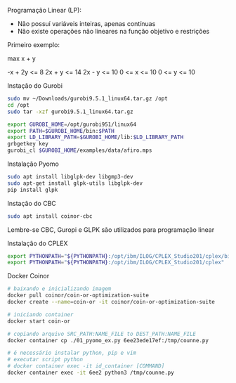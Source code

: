 Programação Linear (LP):
- Não possuí variáveis inteiras, apenas contínuas
- Não existe operações não lineares na função objetivo e restrições


Primeiro exemplo:

max x + y

-x + 2y <= 8
2x + y <= 14
2x - y <= 10
0 <= x <= 10
0 <= y <= 10

Instação do Gurobi

```sh
sudo mv ~/Downloads/gurobi9.5.1_linux64.tar.gz /opt
cd /opt
sudo tar -xzf gurobi9.5.1_linux64.tar.gz

export GUROBI_HOME=/opt/gurobi951/linux64
export PATH=$GUROBI_HOME/bin:$PATH
export LD_LIBRARY_PATH=$GUROBI_HOME/lib:$LD_LIBRARY_PATH
grbgetkey key
gurobi_cl $GUROBI_HOME/examples/data/afiro.mps
```

Instalação Pyomo
```sh
sudo apt install libglpk-dev libgmp3-dev
sudo apt-get install glpk-utils libglpk-dev
pip install glpk
```

Instação do CBC
```sh
sudo apt install coinor-cbc
```

Lembre-se CBC, Guropi e GLPK são utilizados para programação linear


Instalação do CPLEX
```sh
export PYTHONPATH="${PYTHONPATH}:/opt/ibm/ILOG/CPLEX_Studio201/cplex/bin/x86-64_linux/cplex"
export PYTHONPATH="${PYTHONPATH}:/opt/ibm/ILOG/CPLEX_Studio201/cplex"
```

Docker Coinor

```bash
# baixando e inicializando imagem
docker pull coinor/coin-or-optimization-suite
docker create --name=coin-or -it coinor/coin-or-optimization-suite

# iniciando container
docker start coin-or

# copiando arquivo SRC_PATH:NAME_FILE to DEST_PATH:NAME_FILE
docker container cp ./01_pyomo_ex.py 6ee23ede17ef:/tmp/counne.py

# é necessário instalar python, pip e vim
# executar script python
# docker container exec -it id_container [COMMAND]
docker container exec -it 6ee2 python3 /tmp/counne.py
```